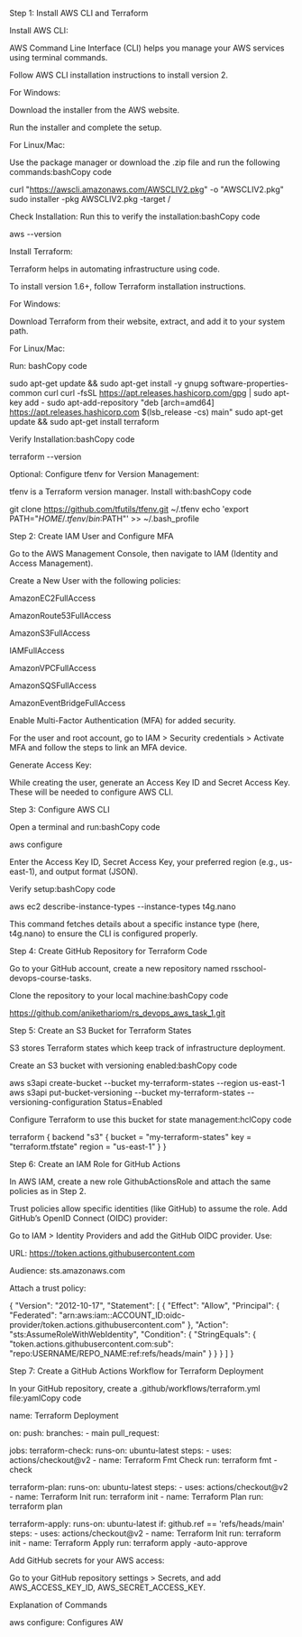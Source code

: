 Step 1: Install AWS CLI and Terraform

Install AWS CLI:

AWS Command Line Interface (CLI) helps you manage your AWS services using terminal commands.

Follow AWS CLI installation instructions to install version 2.

For Windows:

Download the installer from the AWS website.

Run the installer and complete the setup.

For Linux/Mac:

Use the package manager or download the .zip file and run the following commands:bashCopy code

curl "https://awscli.amazonaws.com/AWSCLIV2.pkg" -o "AWSCLIV2.pkg"
sudo installer -pkg AWSCLIV2.pkg -target /

Check Installation: Run this to verify the installation:bashCopy code

aws --version

Install Terraform:

Terraform helps in automating infrastructure using code.

To install version 1.6+, follow Terraform installation instructions.

For Windows:

Download Terraform from their website, extract, and add it to your system path.

For Linux/Mac:

Run: bashCopy code

sudo apt-get update && sudo apt-get install -y gnupg software-properties-common curl
curl -fsSL https://apt.releases.hashicorp.com/gpg | sudo apt-key add -
sudo apt-add-repository "deb [arch=amd64] https://apt.releases.hashicorp.com $(lsb_release -cs) main"
sudo apt-get update && sudo apt-get install terraform

Verify Installation:bashCopy code

terraform --version

Optional: Configure tfenv for Version Management:

tfenv is a Terraform version manager. Install with:bashCopy code

git clone https://github.com/tfutils/tfenv.git ~/.tfenv
echo 'export PATH="$HOME/.tfenv/bin:$PATH"' >> ~/.bash_profile

Step 2: Create IAM User and Configure MFA

Go to the AWS Management Console, then navigate to IAM (Identity and Access Management).

Create a New User with the following policies:

AmazonEC2FullAccess

AmazonRoute53FullAccess

AmazonS3FullAccess

IAMFullAccess

AmazonVPCFullAccess

AmazonSQSFullAccess

AmazonEventBridgeFullAccess

Enable Multi-Factor Authentication (MFA) for added security.

For the user and root account, go to IAM > Security credentials > Activate MFA and follow the steps to link an MFA device.

Generate Access Key:

While creating the user, generate an Access Key ID and Secret Access Key. These will be needed to configure AWS CLI.

Step 3: Configure AWS CLI

Open a terminal and run:bashCopy code

aws configure

Enter the Access Key ID, Secret Access Key, your preferred region (e.g., us-east-1), and output format (JSON).

Verify setup:bashCopy code

aws ec2 describe-instance-types --instance-types t4g.nano

This command fetches details about a specific instance type (here, t4g.nano) to ensure the CLI is configured properly.

Step 4: Create GitHub Repository for Terraform Code

Go to your GitHub account, create a new repository named rsschool-devops-course-tasks.

Clone the repository to your local machine:bashCopy code

https://github.com/anikethariom/rs_devops_aws_task_1.git

Step 5: Create an S3 Bucket for Terraform States

S3 stores Terraform states which keep track of infrastructure deployment.

Create an S3 bucket with versioning enabled:bashCopy code

aws s3api create-bucket --bucket my-terraform-states --region us-east-1
aws s3api put-bucket-versioning --bucket my-terraform-states --versioning-configuration Status=Enabled

Configure Terraform to use this bucket for state management:hclCopy code

terraform {
  backend "s3" {
    bucket = "my-terraform-states"
    key    = "terraform.tfstate"
    region = "us-east-1"
  }
}

Step 6: Create an IAM Role for GitHub Actions

In AWS IAM, create a new role GithubActionsRole and attach the same policies as in Step 2.

Trust policies allow specific identities (like GitHub) to assume the role. Add GitHub’s OpenID Connect (OIDC) provider:

Go to IAM > Identity Providers and add the GitHub OIDC provider. Use:

URL: https://token.actions.githubusercontent.com

Audience: sts.amazonaws.com

Attach a trust policy:

{
  "Version": "2012-10-17",
  "Statement": [
    {
      "Effect": "Allow",
      "Principal": {
        "Federated": "arn:aws:iam::ACCOUNT_ID:oidc-provider/token.actions.githubusercontent.com"
      },
      "Action": "sts:AssumeRoleWithWebIdentity",
      "Condition": {
        "StringEquals": {
          "token.actions.githubusercontent.com:sub": "repo:USERNAME/REPO_NAME:ref:refs/heads/main"
        }
      }
    }
  ]
}

Step 7: Create a GitHub Actions Workflow for Terraform Deployment

In your GitHub repository, create a .github/workflows/terraform.yml file:yamlCopy code

name: Terraform Deployment

on:
  push:
    branches:
      - main
  pull_request:

jobs:
  terraform-check:
    runs-on: ubuntu-latest
    steps:
      - uses: actions/checkout@v2
      - name: Terraform Fmt Check
        run: terraform fmt -check

  terraform-plan:
    runs-on: ubuntu-latest
    steps:
      - uses: actions/checkout@v2
      - name: Terraform Init
        run: terraform init
      - name: Terraform Plan
        run: terraform plan

  terraform-apply:
    runs-on: ubuntu-latest
    if: github.ref == 'refs/heads/main'
    steps:
      - uses: actions/checkout@v2
      - name: Terraform Init
        run: terraform init
      - name: Terraform Apply
        run: terraform apply -auto-approve

Add GitHub secrets for your AWS access:

Go to your GitHub repository settings > Secrets, and add AWS_ACCESS_KEY_ID, AWS_SECRET_ACCESS_KEY.

Explanation of Commands

aws configure: Configures AW
